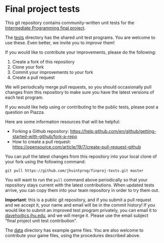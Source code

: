# Final project tests

This git repository contains community-written unit tests for the
[Intermediate Programming final project](https://jhuintprog.github.io/spring2020/finproj/index.html).

The [tests](tests) directory has the shared unit test programs.  You are welcome to use these. Even better, we invite you to *improve* them!

If you would like to contribute your improvements, please do the following:

1. Create a fork of this repository
2. Clone your fork
3. Commit your improvements to your fork
4. Create a pull request

We will periodically merge pull requests, so you should occasionally pull changes from this repository to make sure you have the latest versions of each test program.

If you would like help using or contributing to the public tests, please post a question on Piazza.

Here are some information resources that will be helpful:

* Forking a Github repository: <https://help.github.com/en/github/getting-started-with-github/fork-a-repo>
* How to create a pull request: <https://opensource.com/article/19/7/create-pull-request-github>

You can pull the latest changes from this repository into your local clone of your fork using the following command:

```
git pull https://github.com/jhuintprog/finproj-tests.git master
```

You will want to run the `pull` command above periodically so that your repository stays current with the latest contributions.  When updated tests arrive, you can copy them into your team repository in order to try them out.

**Important**: this is a public git repository, and if you submit a pull request and we accept it, your name and email will be in the commit history! If you would like to submit an improved test program privately, you can email it to [daveho@cs.jhu.edu](mailto:daveho@cs.jhu.edu), and we will merge it. Please use the email subject "final project unit test contribution".

The [data](data) directory has example game files.  You are also welcome to contribute your game files, using the procedures described above.
